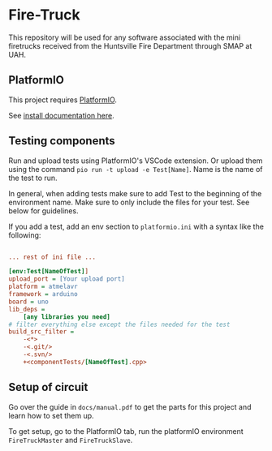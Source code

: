 
# Fire-Truck

This repository will be used for any software associated with the mini firetrucks received from the Huntsville Fire Department through SMAP at UAH.

## PlatformIO

This project requires [PlatformIO](https://platformio.org/).

See [install documentation here](https://docs.platformio.org/en/latest/core/installation/index.html).

## Testing components

Run and upload tests using PlatformIO's VSCode extension. Or upload them using the command `pio run -t upload -e Test[Name]`. Name is the name of the test to run.

In general, when adding tests make sure to add Test to the beginning of the environment name.
Make sure to only include the files for your test. See below for guidelines.

If you add a test, add an env section to `platformio.ini` with a syntax like the following:

```ini

... rest of ini file ...

[env:Test[NameOfTest]]
upload_port = [Your upload port]
platform = atmelavr
framework = arduino
board = uno
lib_deps = 
    [any libraries you need]
# filter everything else except the files needed for the test
build_src_filter = 
    -<*> 
    -<.git/> 
    -<.svn/> 
    +<componentTests/[NameOfTest].cpp>
```

## Setup of circuit

Go over the guide in `docs/manual.pdf` to get the parts for this project and learn how to set them up.

To get setup, go to the PlatformIO tab, run the platformIO environment `FireTruckMaster` and `FireTruckSlave`.
